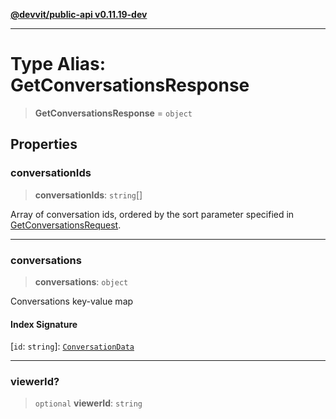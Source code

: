[**@devvit/public-api v0.11.19-dev**](../../README.md)

---

# Type Alias: GetConversationsResponse

> **GetConversationsResponse** = `object`

## Properties

<a id="conversationids"></a>

### conversationIds

> **conversationIds**: `string`[]

Array of conversation ids, ordered by the sort parameter specified in [GetConversationsRequest](GetConversationsRequest.md).

---

<a id="conversations"></a>

### conversations

> **conversations**: `object`

Conversations key-value map

#### Index Signature

\[`id`: `string`\]: [`ConversationData`](ConversationData.md)

---

<a id="viewerid"></a>

### viewerId?

> `optional` **viewerId**: `string`
